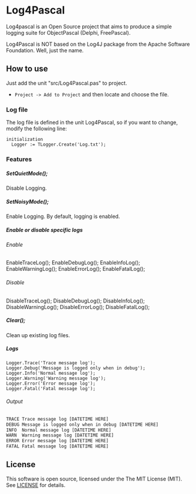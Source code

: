 # Log4Pascal

Log4pascal is an Open Source project that aims to produce a simple logging suite for ObjectPascal (Delphi, FreePascal).

Log4Pascal is NOT based on the Log4J package from the Apache Software Foundation. Well, just the name.

## How to use

Just add the unit "src/Log4Pascal.pas" to project.
  - ``Project -> Add to Project`` and then locate and choose the file.

### Log file

The log file is defined in the unit Log4Pascal, so if you want to change, modify the following line:

```delphi
initialization
  Logger := TLogger.Create('Log.txt');
```

### Features

##### SetQuietMode();
Disable Logging.

##### SetNoisyMode();
Enable Logging. By default, logging is enabled.

##### Enable or disable specific logs

###### Enable

EnableTraceLog(); EnableDebugLog(); EnableInfoLog(); EnableWarningLog(); EnableErrorLog(); EnableFatalLog();

###### Disable

DisableTraceLog(); DisableDebugLog(); DisableInfoLog(); DisableWarningLog(); DisableErrorLog(); DisableFatalLog();

##### Clear();
Clean up existing log files.

##### Logs

```delphi
Logger.Trace('Trace message log');
Logger.Debug('Message is logged only when in debug');
Logger.Info('Normal message log');
Logger.Warning('Warning message log');
Logger.Error('Error message log');
Logger.Fatal('Fatal message log');
```

###### Output

```txt
TRACE Trace message log [DATETIME HERE]
DEBUG Message is logged only when in debug [DATETIME HERE]
INFO  Normal message log [DATETIME HERE]
WARN  Warning message log [DATETIME HERE]
ERROR Error message log [DATETIME HERE]
FATAL Fatal message log [DATETIME HERE]
```

## License

This software is open source, licensed under the The MIT License (MIT). See [LICENSE](https://github.com/martinusso/log4pascal/blob/master/LICENSE) for details.
